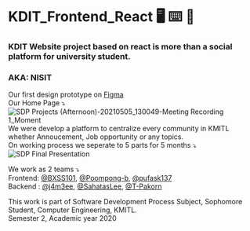 # KDIT_Frontend_React :desktop_computer: :keyboard: :school:
### KDIT Website project based on react is more than a social platform for university student. 
### AKA: NISIT
Our first design prototype on [Figma](https://www.figma.com/proto/VVnj7iXkpIN5ONxr0kKEjK/Keddit-Design?node-id=2%3A2&scaling=min-zoom&page-id=0%3A1&starting-point-node-id=2%3A2)\
Our Home Page :arrow_heading_down:
![SDP Projects (Afternoon)-20210505_130049-Meeting Recording 1_Moment](https://user-images.githubusercontent.com/63220854/130402263-de36093f-7cfd-44bf-ac76-c3870461030a.jpg)
We were develop a platform to centralize every community in KMITL whether Annoucement, Job opportunity or any topics.\
On working process we seperate to 5 parts for 5 months :arrow_heading_down:
![SDP Final Presentation](https://user-images.githubusercontent.com/63220854/130403975-4f6a02fb-42b5-4d97-84c5-dc020fbc5290.jpg)

We work as 2 teams :arrow_heading_down:\
Frontend: [@BXSS101](https://github.com/BXSS101), [@Poompong-b](https://github.com/Poompong-b), [@pufask137](https://github.com/pufask137)\
Backend : [@j4m3ee](https://github.com/j4m3ee), [@SahatasLee](https://github.com/SahatasLee), [@T-Pakorn](https://github.com/T-Pakorn)

This work is part of Software Development Process Subject, Sophomore Student, Computer Engineering, KMITL.\
Semester 2, Academic year 2020
